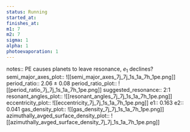 ```yaml
---
status: Running
started_at: 
finishes_at: 
m1: 7
m2: 7
sigma: 1
alpha: 1
photoevaporation: 1
---
```


notes:: PE causes planets to leave resonance, $e_1$ declines?
semi_major_axes_plot:: ![[semi_major_axes_7j_7j_1s_1a_7h_1pe.png]]
period_ratio:: 2.06 ± 0.08
period_ratio_plot:: ![[period_ratio_7j_7j_1s_1a_7h_1pe.png]]
suggested_resonance:: 2:1
resonant_angles_plot:: ![[resonant_angles_7j_7j_1s_1a_7h_1pe.png]]
eccentricity_plot:: ![[eccentricity_7j_7j_1s_1a_7h_1pe.png]]
e1:: 0.163
e2:: 0.041
gas_density_plot:: ![[gas_density_7j_7j_1s_1a_7h_1pe.png]]
azimuthally_avged_surface_density_plot:: ![[azimuthally_avged_surface_density_7j_7j_1s_1a_7h_1pe.png]]
